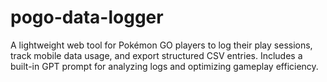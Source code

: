 # pogo-data-logger
A lightweight web tool for Pokémon GO players to log their play sessions, track mobile data usage, and export structured CSV entries. Includes a built-in GPT prompt for analyzing logs and optimizing gameplay efficiency.
